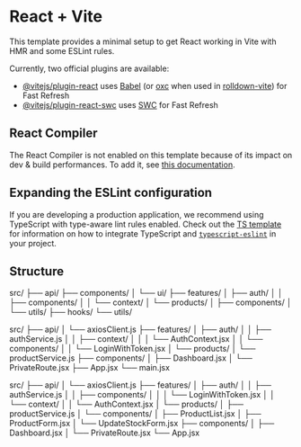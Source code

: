 # React + Vite

This template provides a minimal setup to get React working in Vite with HMR and some ESLint rules.

Currently, two official plugins are available:

- [@vitejs/plugin-react](https://github.com/vitejs/vite-plugin-react/blob/main/packages/plugin-react) uses [Babel](https://babeljs.io/) (or [oxc](https://oxc.rs) when used in [rolldown-vite](https://vite.dev/guide/rolldown)) for Fast Refresh
- [@vitejs/plugin-react-swc](https://github.com/vitejs/vite-plugin-react/blob/main/packages/plugin-react-swc) uses [SWC](https://swc.rs/) for Fast Refresh

## React Compiler

The React Compiler is not enabled on this template because of its impact on dev & build performances. To add it, see [this documentation](https://react.dev/learn/react-compiler/installation).

## Expanding the ESLint configuration

If you are developing a production application, we recommend using TypeScript with type-aware lint rules enabled. Check out the [TS template](https://github.com/vitejs/vite/tree/main/packages/create-vite/template-react-ts) for information on how to integrate TypeScript and [`typescript-eslint`](https://typescript-eslint.io) in your project.



## Structure
src/
├── api/
├── components/
│   └── ui/
├── features/
│   ├── auth/
│   │   ├── components/
│   │   └── context/
│   └── products/
│       ├── components/
│       └── utils/
├── hooks/
└── utils/




src/
├── api/
│   └── axiosClient.js
├── features/
│   ├── auth/
│   │   ├── authService.js
│   │   ├── context/
│   │   │   └── AuthContext.jsx
│   │   └── components/
│   │       └── LoginWithToken.jsx
│   └── products/
│       └── productService.js
├── components/
│   ├── Dashboard.jsx
│   └── PrivateRoute.jsx
├── App.jsx
└── main.jsx



src/
├── api/
│   └── axiosClient.js
├── features/
│   ├── auth/
│   │   ├── authService.js
│   │   ├── components/
│   │   │   └── LoginWithToken.jsx
│   │   └── context/
│   │       └── AuthContext.jsx
│   └── products/
│       ├── productService.js
│       └── components/
│           ├── ProductList.jsx
│           ├── ProductForm.jsx
│           └── UpdateStockForm.jsx
├── components/
│   ├── Dashboard.jsx
│   └── PrivateRoute.jsx
└── App.jsx